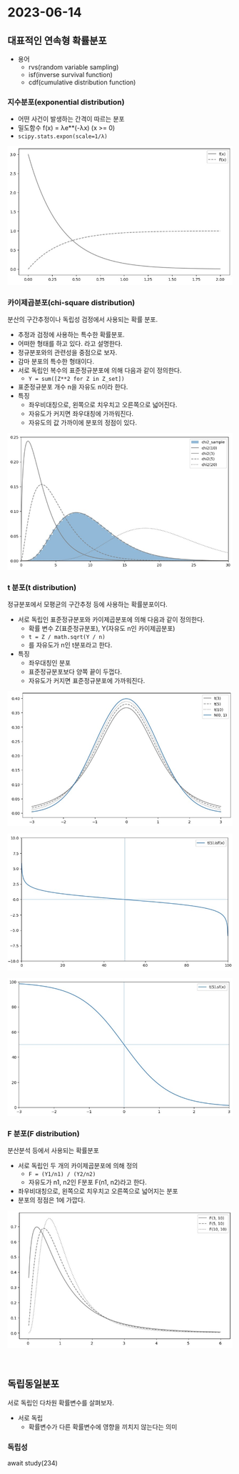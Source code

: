 # 2023-06-14

## 대표적인 연속형 확률분포

* 용어
    * rvs(random variable sampling)
    * isf(inverse survival function)
    * cdf(cumulative distribution function)

### 지수분포(exponential distribution)

* 어떤 사건이 발생하는 간격이 따르는 분포
* 밀도함수 f(x) = λe**(-λx) (x >= 0)
* `scipy.stats.expon(scale=1/λ)`

![exp_plot](./exp_plot.jpg)

### 카이제곱분포(chi-square distribution)

분산의 구간추정이나 독립성 검정에서 사용되는 확률 분포.
* 추정과 검정에 사용하는 특수한 확률분포.
* 어떠한 형태를 하고 있다. 라고 설명한다.
* 정규분포와의 관련성을 중점으로 보자.
* 감마 분포의 특수한 형태이다.
* 서로 독립인 복수의 표준정규분포에 의해 다음과 같이 정의한다.
    * `Y = sum([Z**2 for Z in Z_set])`
* 표준정규분포 개수 n을 자유도 n이라 한다.
* 특징
  * 좌우비대칭으로, 왼쪽으로 치우치고 오른쪽으로 넓어진다.
  * 자유도가 커지면 좌우대칭에 가까워진다.
  * 자유도의 값 가까이에 분포의 정점이 있다.

![chi2_plot](./chi2_plot.jpg)

### t 분포(t distribution)

정규분포에서 모평균의 구간추정 등에 사용하는 확률분포이다.

* 서로 독립인 표준정규분포와 카이제곱분포에 의해 다음과 같이 정의한다.
    * 확률 변수 Z(표준정규분포), Y(자유도 n인 카이제곱분포)
    * `t = Z / math.sqrt(Y / n)`
    * 를 자유도가 n인 t분포라고 한다.
* 특징
    * 좌우대칭인 분포
    * 표준정규분포보다 양쪽 끝이 두껍다.
    * 자유도가 커지면 표준정규분포에 가까워진다.

![t_plot](./t_plot.jpg)

![t_plot_isf](./t_plot_isf.jpg)

![t_plot_sf](./t_plot_sf.jpg)

### F 분포(F distribution)

분산분석 등에서 사용되는 확률분포

* 서로 독립인 두 개의 카이제곱분포에 의해 정의
    * `F = (Y1/n1) / (Y2/n2)`
    * 자유도가 n1, n2인 F분포 F(n1, n2)라고 한다.
* 좌우비대칭으로, 왼쪽으로 치우치고 오른쪽으로 넓어지는 분포
* 분포의 정점은 1에 가깝다.
    
![F_plot](./F_plot.jpg)

<br/>

## 독립동일분포

서로 독립인 다차원 확률변수를 살펴보자.

* 서로 독립
    * 확률변수가 다른 확률변수에 영향을 끼치지 않는다는 의미

### 독립성
await study(234)
